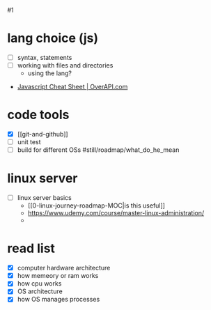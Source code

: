 #1
# lang choice (js)
- [ ] syntax, statements
- [ ] working with files and directories
	- using the lang?
- [Javascript Cheat Sheet | OverAPI.com](https://overapi.com/javascript)
# code tools
- [x] [[git-and-github]]
- [ ] unit test
- [ ] build for different OSs #still/roadmap/what_do_he_mean
# linux server
- [ ] linux server basics
	- [[0-linux-journey-roadmap-MOC|is this useful]]
	- https://www.udemy.com/course/master-linux-administration/
	- 
# read list
- [x] computer hardware architecture
- [x] how memeory or ram works
- [x] how cpu works
- [x] OS architecture
- [x] how OS manages processes